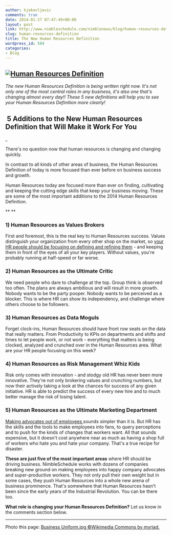 ```yaml
---
author: kjakovljevic
comments: true
date: 2014-01-27 07:47:49+00:00
layout: post
link: http://www.nimbleschedule.com/nimblenews/blog/human-resources-definition/
slug: human-resources-definition
title: The New Human Resources Definition
wordpress_id: 504
categories:
- Blog
---
```


## [![Human Resources Definition](http://www.nimbleschedule.com/wp-content/uploads/2014/01/Human-Resources-Definition1.jpg)](http://www.nimbleschedule.com/wp-content/uploads/2014/01/Human-Resources-Definition1.jpg)


_The new Human Resources Definition is being written right now. It's not only one of the most central roles in any business, it's also one that's changing almost every day!! These 5 new definitions will help you to see your Human Resources Definition more clearly!_


## 




##  5 Additions to the New Human Resources Definition that Will Make it Work For You


_

There's no question now that human resources is changing and changing quickly.

In contrast to all kinds of other areas of business, the Human Resources Definition of today is more focused than ever before on business success and growth.

Human Resources today are focused more than ever on finding, cultivating and keeping the cutting edge skills that keep your business moving. These are some of the most important additions to the 2014 Human Resources Definition.

** **


### 1) Human Resources as Values Brokers


First and foremost, this is the real key to Human Resources success. Values distinguish your organization from every other shop on the market, so [your HR people should be focusing on defining and refining them](http://www.linkedin.com/today/post/article/20130503131505-3257535-10-lessons-in-defining-your-company-values) - and keeping them in front of the eyes of all your key players. Without values, you're probably running at half-speed or far worse.


### 2) Human Resources as the Ultimate Critic


We need people who dare to challenge at the top. Group think is observed too often. The plans are always ambitious and will result in more growth. Nobody wants to be the party pooper. Nobody wants to be perceived as a blocker. This is where HR can show its independency, and challenge where others choose to be followers.


### 3) Human Resources as Data Moguls


Forget clock-ins, Human Resources should have front row seats on the data that really matters. From Productivity to KPIs on departments and shifts and times to let people work, or not work - everything that matters is being clocked, analyzed and crunched over in the Human Resources area. What are your HR people focusing on this week?


### 4) Human Resources as Risk Management Whiz Kids


Risk only comes with innovation - and stodgy old HR has never been more innovative. They're not only brokering values and crunching numbers, but now their actively taking a look at the chances for success of any given initiative. HR is able to predict the success of every new hire and to much better manage the risk of losing talent.


### 5) Human Resources as the Ultimate Marketing Department


[Making advocates out of employees ](http://www.nimbleschedule.com/employee-advocates/)sounds simpler than it is. But HR has the skills and the tools to make employees into fans, to query perceptions and to push for the kinds of changes that workers want. All that sounds expensive, but it doesn't cost anywhere near as much as having a shop full of workers who hate you and hate your company. That's a true recipe for disaster.

**These are just five of the most important areas** where HR should be driving business. NimbleSchedule works with dozens of companies breaking new ground on making employees into happy company advocates and super-productive workers. They not only pull their own weight but in some cases, they push Human Resources into a whole new arena of business prominence. That's somewhere that Human Resources hasn't been since the early years of the Industrial Revolution. You can be there too.

**What role is changing your Human Resources Definition?** Let us know in the comments section below.

_____

Photo this page: [Business Uniform.jpg ©Wikimedia Commons by myriad.](http://commons.wikimedia.org/wiki/File:Business_Uniform.jpg)
